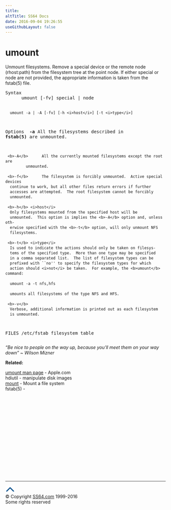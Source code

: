 ```yaml
---
title:
altTitle: SS64 Docs
date: 2016-09-04 19:26:55
useGithubLayout: false
---
```

<!-- #BeginLibraryItem "/Library/head_osx.lbi" --><!-- #EndLibraryItem --><h1>umount</h1> 
<p>Unmount filesystems. Remove a special device or the remote node 
  (rhost:path) from the filesystem tree at the point node. If either special or 
  node are not provided, the appropriate information is taken from the fstab(5) 
file.</p>
<pre>Syntax
      umount [-fv] special | node

      umount -a | -A [-fv] [-h <i>host</i>] [-t <i>type</i>]

Options<i>
</i>     <b>-a</b>      All the filesystems described in <b>fstab(5)</b> are unmounted.

     <b>-A</b>      All the currently mounted filesystems except the root are
             unmounted.

     <b>-f</b>      The filesystem is forcibly unmounted.  Active special devices
      continue to work, but all other files return errors if further
      accesses are attempted.  The root filesystem cannot be forcibly
      unmounted.

     <b>-h</b> <i>host</i>
      Only filesystems mounted from the specified host will be
      unmounted.  This option is implies the <b>-A</b> option and, unless oth-
      erwise specified with the <b>-t</b> option, will only unmount NFS
      filesystems.

     <b>-t</b> <i>type</i>
      Is used to indicate the actions should only be taken on filesys-
      tems of the specified type.  More than one type may be specified
      in a comma separated list.  The list of filesystem types can be
      prefixed with ``no'' to specify the filesystem types for which
      action should <i>not</i> be taken.  For example, the <b>umount</b> command:

      umount -a -t nfs,hfs

      umounts all filesystems of the type NFS and HFS.

     <b>-v</b>
      Verbose, additional information is printed out as each filesystem
      is unmounted.

FILES
     /etc/fstab  filesystem table</pre>
<p class="quote"><i>“Be nice to people on the way up, because you'll meet them on your way down” ~ Wilson Mizner</i></p>
<p><b>Related:</b></p>
<p><a href="https://developer.apple.com/legacy/library/documentation/Darwin/Reference/ManPages/man8/umount.8.html">umount man page</a> - Apple.com<br>hdiutil - manipulate disk images <a href="mount.html"><br>
mount</a> - Mount a file system<br>
fstab(5) - </p><!-- #BeginLibraryItem "/Library/foot_osx.lbi" --><p>
<!-- OSX300 -->
<ins class="adsbygoogle" style="display:inline-block;width:300px;height:250px" data-ad-client="ca-pub-6140977852749469" data-ad-slot="1823340303"></ins>
<script>
(adsbygoogle = window.adsbygoogle || []).push({});
</script></p>
<hr>
<div id="bl" class="footer"><a href="umount.html#"><img src="../images/top.png" width="30" height="22" alt="Back to the Top"></a></div>
<div id="br" class="footer, tagline">© Copyright <a href="http://ss64.com/">SS64.com</a> 1999-2016<br>
Some rights reserved</div><!-- #EndLibraryItem -->
